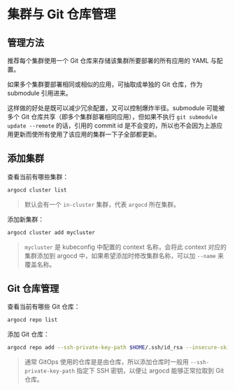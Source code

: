 # 集群与 Git 仓库管理

## 管理方法

推荐每个集群使用一个 Git 仓库来存储该集群所要部署的所有应用的 YAML 与配置。

如果多个集群要部署相同或相似的应用，可抽取成单独的 Git 仓库，作为 submodule 引用进来。

这样做的好处是既可以减少冗余配置，又可以控制爆炸半径。submodule 可能被多个 Git 仓库共享（即多个集群部署相同应用），但如果不执行 `git submodule update --remote` 的话，引用的 commit id 是不会变的，所以也不会因为上游应用更新而使所有使用了该应用的集群一下子全部都更新。

## 添加集群

查看当前有哪些集群：

```bash
argocd cluster list
```

> 默认会有一个 `in-cluster` 集群，代表 `argocd` 所在集群。

添加新集群：

```bash
argocd cluster add mycluster
```

> `mycluster` 是 kubeconfig 中配置的 context 名称，会将此 context 对应的集群添加到 argocd 中，如果希望添加时修改集群名称，可以加 `--name` 来覆盖名称。

## Git 仓库管理

查看当前有哪些 Git 仓库：

```bash
argocd repo list
```

添加 Git 仓库：

```bash
argocd repo add --ssh-private-key-path $HOME/.ssh/id_rsa --insecure-skip-server-verification git@yourgit.com:your-org/your-repo.git
```

> 通常 GitOps 使用的仓库是是由仓库，所以添加仓库时一般用 `--ssh-private-key-path` 指定下 SSH 密钥，以便让 argocd 能够正常拉取到 Git 仓库。
